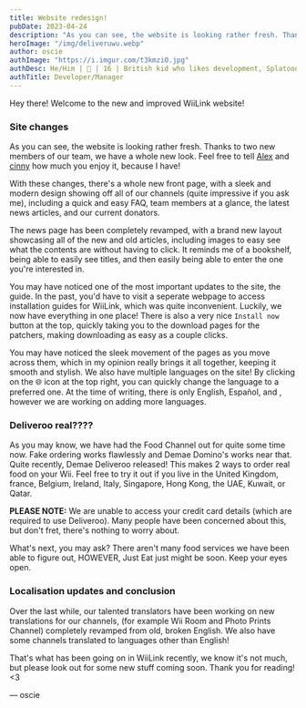 ```yaml
---
title: Website redesign!
pubDate: 2023-04-24
description: "As you can see, the website is looking rather fresh. Thanks to two new members of our team, we have a whole new look. "
heroImage: "/img/deliveruwu.webp"
author: oscie
authImage: "https://i.imgur.com/t3kmziO.jpg"
authDesc: He/Him | 🏴󠁧󠁢󠁥󠁮󠁧󠁿 | 16 | British kid who likes development, Splatoon, and rhythm gaming. May or may not own one too many squid plushies...
authTitle: Developer/Manager
---
```


Hey there! Welcome to the new and improved WiiLink website!

### Site changes

As you can see, the website is looking rather fresh. Thanks to two new members of our team, we have a whole new look. Feel free to tell [Alex](https://github.com/Humanoidear) and [cinny](https://github.com/cn223) how much you enjoy it, because I have!

With these changes, there's a whole new front page, with a sleek and modern design showing off all of our channels (quite impressive if you ask me), including a quick and easy FAQ, team members at a glance, the latest news articles, and our current donators.

The news page has been completely revamped, with a brand new layout showcasing all of the new and old articles, including images to easy see what the contents are without having to click. It reminds me of a bookshelf, being able to easily see titles, and then easily being able to enter the one you're interested in.

You may have noticed one of the most important updates to the site, the guide. In the past, you'd have to visit a seperate webpage to access installation guides for WiiLink, which was quite inconvenient. Luckily, we now have everything in one place! There is also a very nice `Install now` button at the top, quickly taking you to the download pages for the patchers, making downloading as easy as a couple clicks.

You may have noticed the sleek movement of the pages as you move across them, which in my opinion really brings it all together, keeping it smooth and stylish. We also have multiple languages on the site! By clicking on the 🌐 icon at the top right, you can quickly change the language to a preferred one. At the time of writing, there is only English, Español, and , however we are working on adding more languages.

### Deliveroo real????

As you may know, we have had the Food Channel out for quite some time now. Fake ordering works flawlessly and Demae Domino's works near that. Quite recently, Demae Deliveroo released! This makes 2 ways to order real food on your Wii. Feel free to try it out if you live in the United Kingdom, france, Belgium, Ireland, Italy, Singapore, Hong Kong, the UAE, Kuwait, or Qatar.

**PLEASE NOTE:** We are unable to access your credit card details (which are required to use Deliveroo). Many people have been concerned about this, but don't fret, there's nothing to worry about.

What's next, you may ask? There aren't many food services we have been able to figure out, HOWEVER, Just Eat just might be soon. Keep your eyes open.

### Localisation updates and conclusion

Over the last while, our talented translators have been working on new translations for our channels, (for example Wii Room and Photo Prints Channel) completely revamped from old, broken English. We also have some channels translated to languages other than English!

That's what has been going on in WiiLink recently, we know it's not much, but please look out for some new stuff coming soon. Thank you for reading! <3

&mdash; oscie
